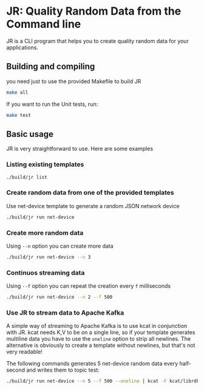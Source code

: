 # JR: Quality Random Data from the Command line

JR is a CLI program that helps you to create quality random data for your applications.

## Building and compiling

you need just to use the provided Makefile to build JR

```bash
make all
```

If you want to run the Unit tests, run:

```bash
make test
```

## Basic usage

JR is very straightforward to use. Here are some examples

### Listing existing templates
```bash
./build/jr list
```

### Create random data from one of the provided templates

Use net-device template to generate a random JSON network device

```bash
./build/jr run net-device
```
### Create more random data 

Using ``` --n ``` option you can create more data

```bash
./build/jr run net-device --n 3
```
### Continuos streaming data

Using ``` --f ``` option you can repeat the creation every ```f``` milliseconds

```bash
./build/jr run net-device --n 2 --f 500 
```
### Use JR to stream data to Apache Kafka

A simple way of streaming to Apache Kafka is to use kcat in conjunction with JR.
kcat needs K,V to be on a single line, so if your template generates multiline data you have to use the ```oneline``` 
option to strip all newlines. The alternative is obviously to create a template without newlines, but that's not very readable!

The following commands generates 5 net-device random data every half-second and writes them to topic test:

```bash
./build/jr run net-device --n 5 --f 500 --oneline | kcat -F kcat/librdkafka.config -K , -P -t test
```

